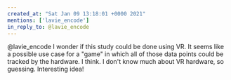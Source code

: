 ```yaml
---
created_at: "Sat Jan 09 13:18:01 +0000 2021"
mentions: ['lavie_encode']
in_reply_to: @lavie_encode
---
```


@lavie_encode I wonder if this study could be done using VR. It seems like a possible use case for a "game" in which all of those data points could be tracked by the hardware. I think. I don't know much about VR hardware, so guessing. Interesting idea!